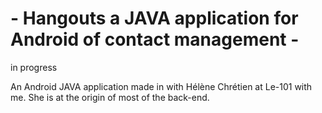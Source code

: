#  - Hangouts a JAVA application for Android of contact management - 
in progress <br>


An Android JAVA application made in with Hélène Chrétien at Le-101 with me. She is at the origin of most of the back-end.
